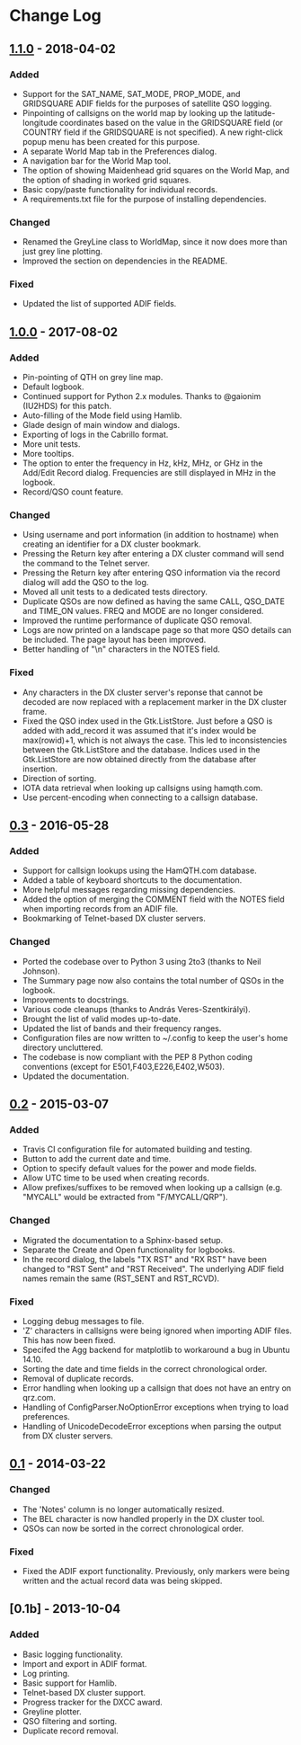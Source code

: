 # Change Log

## [1.1.0] - 2018-04-02
### Added
- Support for the SAT_NAME, SAT_MODE, PROP_MODE, and GRIDSQUARE ADIF fields for the purposes of satellite QSO logging.
- Pinpointing of callsigns on the world map by looking up the latitude-longitude coordinates based on the value in the GRIDSQUARE field (or COUNTRY field if the GRIDSQUARE is not specified). A new right-click popup menu has been created for this purpose.
- A separate World Map tab in the Preferences dialog.
- A navigation bar for the World Map tool.
- The option of showing Maidenhead grid squares on the World Map, and the option of shading in worked grid squares.
- Basic copy/paste functionality for individual records.
- A requirements.txt file for the purpose of installing dependencies.

### Changed
- Renamed the GreyLine class to WorldMap, since it now does more than just grey line plotting.
- Improved the section on dependencies in the README.

### Fixed
- Updated the list of supported ADIF fields.

## [1.0.0] - 2017-08-02
### Added
- Pin-pointing of QTH on grey line map.
- Default logbook.
- Continued support for Python 2.x modules. Thanks to @gaionim (IU2HDS) for this patch.
- Auto-filling of the Mode field using Hamlib.
- Glade design of main window and dialogs.
- Exporting of logs in the Cabrillo format.
- More unit tests.
- More tooltips.
- The option to enter the frequency in Hz, kHz, MHz, or GHz in the Add/Edit Record dialog. Frequencies are still displayed in MHz in the logbook.
- Record/QSO count feature.

### Changed
- Using username and port information (in addition to hostname) when creating an identifier for a DX cluster bookmark.
- Pressing the Return key after entering a DX cluster command will send the command to the Telnet server.
- Pressing the Return key after entering QSO information via the record dialog will add the QSO to the log.
- Moved all unit tests to a dedicated tests directory.
- Duplicate QSOs are now defined as having the same CALL, QSO_DATE and TIME_ON values. FREQ and MODE are no longer considered.
- Improved the runtime performance of duplicate QSO removal.
- Logs are now printed on a landscape page so that more QSO details can be included. The page layout has been improved.
- Better handling of "\n" characters in the NOTES field.

### Fixed
- Any characters in the DX cluster server's reponse that cannot be decoded are now replaced with a replacement marker in the DX cluster frame.
- Fixed the QSO index used in the Gtk.ListStore. Just before a QSO is added with add_record it was assumed that it's index would be max(rowid)+1, which is not always the case. This led to inconsistencies between the Gtk.ListStore and the database. Indices used in the Gtk.ListStore are now obtained directly from the database after insertion.
- Direction of sorting.
- IOTA data retrieval when looking up callsigns using hamqth.com.
- Use percent-encoding when connecting to a callsign database.

## [0.3] - 2016-05-28
### Added
- Support for callsign lookups using the HamQTH.com database.
- Added a table of keyboard shortcuts to the documentation.
- More helpful messages regarding missing dependencies.
- Added the option of merging the COMMENT field with the NOTES field when importing records from an ADIF file.
- Bookmarking of Telnet-based DX cluster servers.

### Changed
- Ported the codebase over to Python 3 using 2to3 (thanks to Neil Johnson).
- The Summary page now also contains the total number of QSOs in the logbook.
- Improvements to docstrings.
- Various code cleanups (thanks to András Veres-Szentkirályi).
- Brought the list of valid modes up-to-date.
- Updated the list of bands and their frequency ranges.
- Configuration files are now written to ~/.config to keep the user's home directory uncluttered.
- The codebase is now compliant with the PEP 8 Python coding conventions (except for E501,F403,E226,E402,W503).
- Updated the documentation.

## [0.2] - 2015-03-07
### Added
- Travis CI configuration file for automated building and testing.
- Button to add the current date and time.
- Option to specify default values for the power and mode fields.
- Allow UTC time to be used when creating records.
- Allow prefixes/suffixes to be removed when looking up a callsign (e.g. "MYCALL" would be extracted from "F/MYCALL/QRP").

### Changed
- Migrated the documentation to a Sphinx-based setup.
- Separate the Create and Open functionality for logbooks.
- In the record dialog, the labels "TX RST" and "RX RST" have been changed to "RST Sent" and "RST Received". The underlying ADIF field names remain the same (RST_SENT and RST_RCVD).

### Fixed
- Logging debug messages to file.
- 'Z' characters in callsigns were being ignored when importing ADIF files. This has now been fixed.
- Specifed the Agg backend for matplotlib to workaround a bug in Ubuntu 14.10.
- Sorting the date and time fields in the correct chronological order.
- Removal of duplicate records.
- Error handling when looking up a callsign that does not have an entry on qrz.com.
- Handling of ConfigParser.NoOptionError exceptions when trying to load preferences.
- Handling of UnicodeDecodeError exceptions when parsing the output from DX cluster servers.

## [0.1] - 2014-03-22

### Changed
- The 'Notes' column is no longer automatically resized.
- The BEL character is now handled properly in the DX cluster tool.
- QSOs can now be sorted in the correct chronological order.

### Fixed
- Fixed the ADIF export functionality. Previously, only markers were being written and the actual record data was being skipped.

## [0.1b] - 2013-10-04

### Added
- Basic logging functionality.
- Import and export in ADIF format.
- Log printing.
- Basic support for Hamlib.
- Telnet-based DX cluster support.
- Progress tracker for the DXCC award.
- Greyline plotter.
- QSO filtering and sorting.
- Duplicate record removal.

[1.1.0]: https://github.com/ctjacobs/pyqso/compare/v1.0.0...v1.1.0
[1.0.0]: https://github.com/ctjacobs/pyqso/compare/v0.3...v1.0.0
[0.3]: https://github.com/ctjacobs/pyqso/compare/v0.2...v0.3
[0.2]: https://github.com/ctjacobs/pyqso/compare/v0.1...v0.2
[0.1]: https://github.com/ctjacobs/pyqso/compare/v0.1b...v0.1
